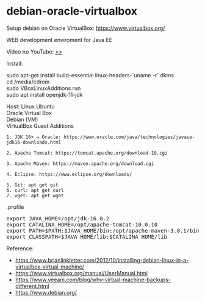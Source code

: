 # debian-oracle-virtualbox
Setup debian on Oracle VirtualBox: https://www.virtualbox.org/

WEB development enviroment for Java EE

Vídeo no YouTube: [>>](https://www.youtube.com/watch?v=MO2RlDhJnOA&ab_channel=DanielCarvalho)

Install: 

sudo apt-get install build-essential linux-headers-\`uname -r\` dkms<br>
cd /media/cdrom<br>
sudo VBoxLinuxAdditions.run<br>
sudo apt install openjdk-11-jdk

Host: Linux Ubuntu<br>
Oracle Virtual Box<br>
Debian (VM)<br>
VirtualBox Guest Additions<br>

    1. JDK 16+ → Oracle: https://www.oracle.com/java/technologies/javase-jdk16-downloads.html
       
    2. Apache Tomcat: https://tomcat.apache.org/download-10.cgi

    3. Apache Maven: https://maven.apache.org/download.cgi
       
    4. Eclipse: https://www.eclipse.org/downloads/
       
    5. Git: apt get git
    6. curl: apt get curl
    7. wget: apt get wget

.profile
<pre>
export JAVA_HOME=/opt/jdk-16.0.2
export CATALINA_HOME=/opt/apache-tomcat-10.0.10
export PATH=$PATH:$JAVA_HOME/bin:/opt/apache-maven-3.8.1/bin
export CLASSPATH=$JAVA_HOME/lib:$CATALINA_HOME/lib
</pre>

Reference:

- https://www.brianlinkletter.com/2012/10/installing-debian-linux-in-a-virtualbox-virtual-machine/
- https://www.virtualbox.org/manual/UserManual.html
- https://www.veeam.com/blog/why-virtual-machine-backups-different.html
- https://www.debian.org/
